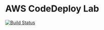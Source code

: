 # AWS CodeDeploy Lab

[![Build Status](https://travis-ci.org/kimisme9386/aws-codedeploy-with-ec2-app.svg?branch=master)](https://travis-ci.org/kimisme9386/aws-codedeploy-with-ec2-app)
